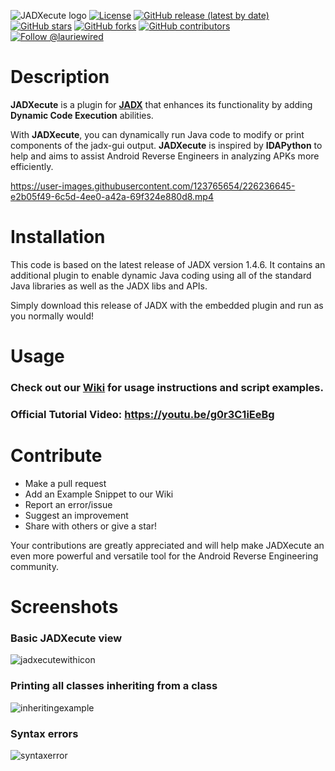 ![JADXecute logo](https://user-images.githubusercontent.com/123765654/226205850-ef2e6e68-ae65-41ee-b4e9-23bb82aac52b.png)
[![License](http://img.shields.io/:license-apache-blue.svg)](http://www.apache.org/licenses/LICENSE-2.0.html)
[![GitHub release (latest by date)](https://img.shields.io/github/v/release/LaurieWired/JADXecute)](https://github.com/LaurieWired/JADXecute/releases)
[![GitHub stars](https://img.shields.io/github/stars/LaurieWired/JADXecute)](https://github.com/LaurieWired/JADXecute/stargazers)
[![GitHub forks](https://img.shields.io/github/forks/LaurieWired/JADXecute)](https://github.com/LaurieWired/JADXecute/network/members)
[![GitHub contributors](https://img.shields.io/github/contributors/LaurieWired/JADXecute)](https://github.com/LaurieWired/JADXecute/graphs/contributors)
[![Follow @lauriewired](https://img.shields.io/twitter/follow/lauriewired?style=social)](https://twitter.com/lauriewired)
# Description

**JADXecute** is a plugin for **[JADX](https://github.com/skylot/jadx)** that enhances its functionality by adding **Dynamic Code Execution** abilities.

With **JADXecute**, you can dynamically run Java code to modify or print components of the jadx-gui output. **JADXecute** is inspired by **IDAPython** to help and aims to assist Android Reverse Engineers in analyzing APKs more efficiently.

https://user-images.githubusercontent.com/123765654/226236645-e2b05f49-6c5d-4ee0-a42a-69f324e880d8.mp4


# Installation

This code is based on the latest release of JADX version 1.4.6. It contains an additional plugin to enable dynamic Java coding using all of the standard Java libraries as well as the JADX libs and APIs. 

Simply download this release of JADX with the embedded plugin and run as you normally would!


# Usage

### Check out our **[Wiki](https://github.com/LaurieWired/JADXecute/wiki/Usage)** for usage instructions and script examples.

### Official Tutorial Video: https://youtu.be/g0r3C1iEeBg


# Contribute
- Make a pull request
- Add an Example Snippet to our Wiki
- Report an error/issue
- Suggest an improvement
- Share with others or give a star!

Your contributions are greatly appreciated and will help make JADXecute an even more powerful and versatile tool for the Android Reverse Engineering community.

# Screenshots

### Basic JADXecute view
![jadxecutewithicon](https://user-images.githubusercontent.com/123765654/226281090-c38da099-9b47-4918-ade0-015ec0acc7d2.png)

### Printing all classes inheriting from a class
![inheritingexample](https://user-images.githubusercontent.com/123765654/226281266-7a62bbaa-3d22-412f-ae50-3ab2500f7a19.png)

### Syntax errors
![syntaxerror](https://user-images.githubusercontent.com/123765654/226281371-aac333f5-acb7-4b41-a4b5-2efaaa05b144.png)
